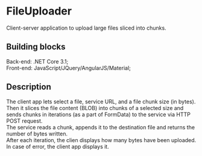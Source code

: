 # FileUploader
Client-server application to upload large files sliced into chunks.

## Building blocks
Back-end: .NET Core 3.1;\
Front-end: JavaScript/JQuery/AngularJS/Material;

## Description
The client app lets select a file, service URL, and a file chunk size (in bytes).\
Then it slices the file content (BLOB) into chunks of a selected size and sends chunks in iterations (as a part of FormData) to the service via HTTP POST request.\
The service reads a chunk, appends it to the destination file and returns the number of bytes written.\
After each iteration, the clien displays how many bytes have been uploaded.\
In case of error, the client app displays it.
